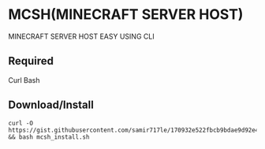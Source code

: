 # MCSH(MINECRAFT SERVER HOST)
MINECRAFT SERVER HOST EASY USING CLI

## Required
Curl
Bash


## Download/Install
```
curl -O https://gist.githubusercontent.com/samir717le/170932e522fbcb9bdae9d92e44e9fa34/raw/48448deb90a7b6eceb39ddc011bb805f9fe90931/mcsh_install.sh && bash mcsh_install.sh
```
